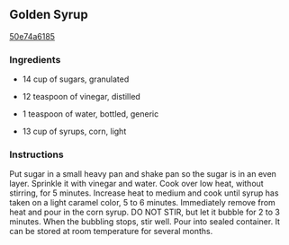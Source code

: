 ## Golden Syrup

[50e74a6185](http://www.food.com/recipe/golden-syrup-141640)

### Ingredients

 - 14 cup of sugars, granulated

 - 12 teaspoon of vinegar, distilled

 - 1 teaspoon of water, bottled, generic

 - 13 cup of syrups, corn, light

### Instructions

Put sugar in a small heavy pan and shake pan so the sugar is in an even layer. Sprinkle it with vinegar and water. Cook over low heat, without stirring, for 5 minutes. Increase heat to medium and cook until syrup has taken on a light caramel color, 5 to 6 minutes. Immediately remove from heat and pour in the corn syrup. DO NOT STIR, but let it bubble for 2 to 3 minutes. When the bubbling stops, stir well. Pour into sealed container. It can be stored at room temperature for several months.